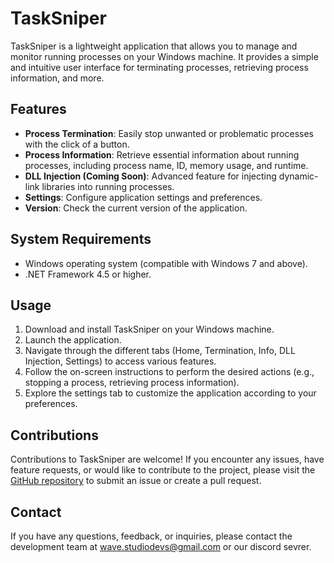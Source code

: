 # TaskSniper

TaskSniper is a lightweight application that allows you to manage and monitor running processes on your Windows machine. It provides a simple and intuitive user interface for terminating processes, retrieving process information, and more.

## Features

- **Process Termination**: Easily stop unwanted or problematic processes with the click of a button.
- **Process Information**: Retrieve essential information about running processes, including process name, ID, memory usage, and runtime.
- **DLL Injection (Coming Soon)**: Advanced feature for injecting dynamic-link libraries into running processes.
- **Settings**: Configure application settings and preferences.
- **Version**: Check the current version of the application.

## System Requirements

- Windows operating system (compatible with Windows 7 and above).
- .NET Framework 4.5 or higher.

## Usage

1. Download and install TaskSniper on your Windows machine.
2. Launch the application.
3. Navigate through the different tabs (Home, Termination, Info, DLL Injection, Settings) to access various features.
4. Follow the on-screen instructions to perform the desired actions (e.g., stopping a process, retrieving process information).
5. Explore the settings tab to customize the application according to your preferences.

## Contributions

Contributions to TaskSniper are welcome! If you encounter any issues, have feature requests, or would like to contribute to the project, please visit the [GitHub repository](https://github.com/HAMMER411/TaskSniper) to submit an issue or create a pull request.

## Contact

If you have any questions, feedback, or inquiries, please contact the development team at wave.studiodevs@gmail.com or our discord sevrer.

